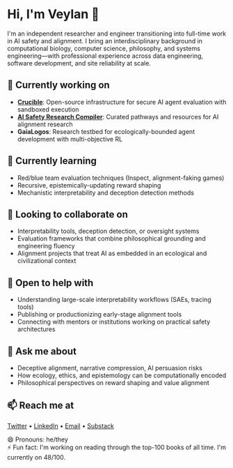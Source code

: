 # Hi, I'm Veylan 👋

I'm an independent researcher and engineer transitioning into full-time work in AI safety and alignment. I bring an interdisciplinary background in computational biology, computer science, philosophy, and systems engineering—with professional experience across data engineering, software development, and site reliability at scale.

## 🔭 Currently working on

- **[Crucible](https://github.com/VeylanSolmira/crucible-eval-platform)**: Open-source infrastructure for secure AI agent evaluation with sandboxed execution
- **[AI Safety Research Compiler](https://github.com/VeylanSolmira/ai-safety-research-compiler)**: Curated pathways and resources for AI alignment research
- **GaiaLogos**: Research testbed for ecologically-bounded agent development with multi-objective RL

## 🌱 Currently learning

- Red/blue team evaluation techniques (Inspect, alignment-faking games)
- Recursive, epistemically-updating reward shaping
- Mechanistic interpretability and deception detection methods

## 👯 Looking to collaborate on

- Interpretability tools, deception detection, or oversight systems
- Evaluation frameworks that combine philosophical grounding and engineering fluency
- Alignment projects that treat AI as embedded in an ecological and civilizational context

## 🤔 Open to help with

- Understanding large-scale interpretability workflows (SAEs, tracing tools)
- Publishing or productionizing early-stage alignment tools
- Connecting with mentors or institutions working on practical safety architectures

## 💬 Ask me about

- Deceptive alignment, narrative compression, AI persuasion risks
- How ecology, ethics, and epistemology can be computationally encoded
- Philosophical perspectives on reward shaping and value alignment

## 📫 Reach me at
[Twitter](https://twitter.com/VeylanSolmira) • [LinkedIn](https://linkedin.com/in/veylansolmira) • [Email](mailto:veylan.solmira@gmail.com) • [Substack](https://veylansolmira.substack.com)

😄 Pronouns: he/they  
⚡ Fun fact: I'm working on reading through the top-100 books of all time. I'm currently on 48/100.
